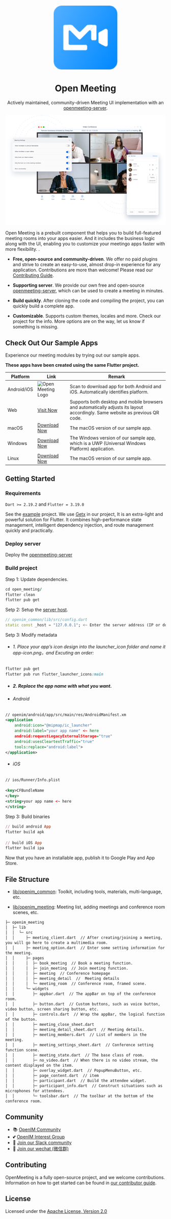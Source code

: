 <p align="center">
  <a href="https://openim.io">
    <img src="doc/logo.webp" width="200px" alt="Open Meeting Logo" />
  </a>
</p>

<h1 align="center">Open Meeting</h1>

<p align="center">
  Actively maintained, community-driven Meeting UI implementation with an <a href="https://github.com/openimsdk/openmeeting-server">openmeeting-server</a>.
</p>

<p align="center">
  <a href="https://www.openim.io/_next/image?url=%2Fimages%2Fmeeting_en.png&w=640&q=100">
    <img src="doc/meeting_p1.webp" alt="Open Meeting Logo" />
  </a>
</p>

Open Meeting is a prebuilt component that helps you to build full-featured meeting rooms into your apps easier. And it includes the business logic along with the UI, enabling you to customize your meetingo apps faster with more flexibility. .

* **Free, open-source and community-driven**. We offer no paid plugins and strive to create an easy-to-use, almost drop-in experience for any application. Contributions are more than welcome! Please read our [Contributing Guide](/CONTRIBUTING.md).

* **Supporting server**. We provide our own free and open-source [openmeeting-server](https://github.com/openimsdk/openmeeting-server), which can be used to create a meeting in minutes.

* **Build quickly**. After cloning the code and compiling the project, you can quickly build a complete app.

* **Customizable**. Supports custom themes, locales and more. Check our project for the info. More options are on the way, let us know if something is missing.
  
## Check Out Our Sample Apps

Experience our meeting modules by trying out our sample apps.

**These apps have been created using the same Flutter project.**

| Platform | Link | Remark |
|---------|---------|---------|
| Android/iOS | <img src="https://www.openim.io/_next/image?url=https%3A%2F%2Fwww.pgyer.com%2Fapp%2Fqrcode%2FIM-FCER&w=256&q=75" width="140px" alt="Open Meeting Logo" /> | Scan to download app for both Android and iOS. Automatically identifies platform. |
| Web | [Visit Now](https://www.openim.io/zh/commercial) | Supports both desktop and mobile browsers and automatically adjusts its layout accordingly. Same website as previous QR code. |
| macOS | [Download Now](https://www.openim.io/zh/commercial) | The macOS version of our sample app.  |
| Windows | [Download Now](https://www.openim.io/zh/commercial) | The Windows version of our sample app, which is a UWP (Universal Windows Platform) application. |
| Linux | [Download Now](https://www.openim.io/zh/commercial) | The macOS version of our sample app. |

## Getting Started

### Requirements

`Dart >= 2.19.2` and `Flutter = 3.19.0`

See the [example]() project. We use [Getx](https://github.com/jonataslaw/getx) in our project, It is an extra-light and powerful solution for Flutter. It combines high-performance state management, intelligent dependency injection, and route management quickly and practically.

### Deploy server

Deploy the [openmeeting-server](https://github.com/openimsdk/openmeeting-server)

### Build project

Step 1: Update dependencies. 

```ruby
cd open_meeting/
flutter clean
flutter pub get
```

Setp 2: Setup the [server host](/openim_common/lib/src/config.dart).

```dart
// openim_common/lib/src/config.dart
static const _host = "127.0.0.1"; <~ Enter the server address (IP or domain name)
```

Setp 3: Modify metadata

- ###### 1. Place your app’s icon design into the launcher_icon folder and name it app-icon.png，and Excuting an order:

```ruby
flutter pub get
flutter pub run flutter_launcher_icons:main
```

- ##### 2. Replace the app name with what you want.

- ###### Android

```xml
// openim/android/app/src/main/res/AndroidManifest.xm
<application
    android:icon="@mipmap/ic_launcher"
    android:label="your app name" <~ here
    android:requestLegacyExternalStorage="true"
    android:usesCleartextTraffic="true"
    tools:replace="android:label">
</application>
```
  
- ###### iOS
  
```xml
// ios/Runner/Info.plist

<key>CFBundleName
</key>
<string>your app name <~ here
</string> 
```

Step 3: Build binaries

```ruby
// build android App
flutter build apk

// build iOS App
flutter build ipa
```
Now that you have an installable app, publish it to Google Play and App Store.

## File Structure

- [lib/openim_common](): Toolkit, including tools, materials, multi-language, etc.
  
- [lib/openim_meeting](): Meeting list, adding meetings and conference room scenes, etc.

```
├─ openim_meeting
│  ├─ lib
│  │  └─ src
│  │     ├─ meeting_client.dart  // After creating/joining a meeting, you will go here to create a multimedia room.
│  │     ├─ meeting_option.dart  // Enter some setting information for the meeting.
│  │     ├─ pages
│  │     │  ├─ book_meeting  // Book a meeting function.
│  │     │  ├─ join_meeting  // Join meeting function.
│  │     │  ├─ meeting  // Conference homepage
│  │     │  ├─ meeting_detail  //  Meeting details
│  │     │  └─ meeting_room  // Conference room, framed scene.
│  │     └─ widgets
│  │        ├─ appbar.dart  // The appBar on top of the conference room.
│  │        ├─ button.dart  // Custom buttons, such as voice button, video button, screen sharing button, etc.
│  │        ├─ controls.dart  // Wrap the appBar, the logical function of the button.
│  │        ├─ meeting_close_sheet.dart  
│  │        ├─ meeting_detail_sheet.dart  // Meeting details.
│  │        ├─ meeting_members.dart  // List of members in the meeting.
│  │        ├─ meeting_settings_sheet.dart  // Conference setting function scene.
│  │        ├─ meeting_state.dart  // The base class of room.
│  │        ├─ no_video.dart  // When there is no video stream, the content displayed on the item.
│  │        ├─ overlay_widget.dart  // PopupMenuButton, etc.
│  │        ├─ page_content.dart  // item
│  │        ├─ participant.dart  // Build the attendee widget.
│  │        ├─ participant_info.dart  // Construct situations such as microphones for attendees.
│  │        └─ toolsbar.dart  // The toolbar at the bottom of the conference room.
```
## Community

- 📚 [OpenIM Community](https://github.com/OpenIMSDK/community)
- 💕 [OpenIM Interest Group](https://github.com/Openim-sigs)
- 🚀 [Join our Slack community](https://join.slack.com/t/openimsdk/shared_invite/zt-22720d66b-o_FvKxMTGXtcnnnHiMqe9Q)
- :eyes: [Join our wechat (微信群)](https://openim-1253691595.cos.ap-nanjing.myqcloud.com/WechatIMG20.jpeg)

## Contributing

OpenMeeting is a fully open-source project, and we welcome contributions. Information on how to get started can be found in [our contributor guide](/CONTRIBUTING.md).

## License

Licensed under the [Apache License, Version 2.0](/LICENSE)
